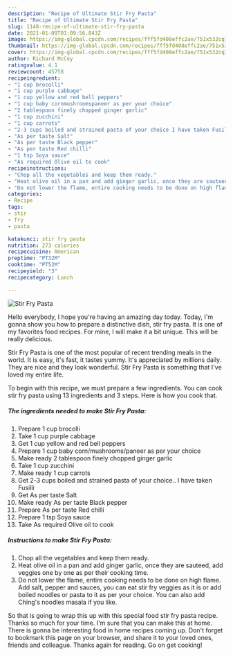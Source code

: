 ```yaml
---
description: "Recipe of Ultimate Stir Fry Pasta"
title: "Recipe of Ultimate Stir Fry Pasta"
slug: 1148-recipe-of-ultimate-stir-fry-pasta
date: 2021-01-09T01:09:56.043Z
image: https://img-global.cpcdn.com/recipes/fff5fd408effc2ae/751x532cq70/stir-fry-pasta-recipe-main-photo.jpg
thumbnail: https://img-global.cpcdn.com/recipes/fff5fd408effc2ae/751x532cq70/stir-fry-pasta-recipe-main-photo.jpg
cover: https://img-global.cpcdn.com/recipes/fff5fd408effc2ae/751x532cq70/stir-fry-pasta-recipe-main-photo.jpg
author: Richard McCoy
ratingvalue: 4.1
reviewcount: 45758
recipeingredient:
- "1 cup brocolli"
- "1 cup purple cabbage"
- "1 cup yellow and red bell peppers"
- "1 cup baby cornmushroomspaneer as per your choice"
- "2 tablespoon finely chopped ginger garlic"
- "1 cup zucchini"
- "1 cup carrots"
- "2-3 cups boiled and strained pasta of your choice I have taken Fusilli"
- "As per taste Salt"
- "As per taste Black pepper"
- "As per taste Red chilli"
- "1 tsp Soya sauce"
- "As required Olive oil to cook"
recipeinstructions:
- "Chop all the vegetables and keep them ready."
- "Heat olive oil in a pan and add ginger garlic, once they are sauteed, add veggies one by one as per their cooking time."
- "Do not lower the flame, entire cooking needs to be done on high flame. Add salt, pepper and sauces, you can eat stir fry veggies as it is or add boiled noodles or pasta to it as per your choice. You can also add Ching&#39;s noodles masala if you like."
categories:
- Recipe
tags:
- stir
- fry
- pasta

katakunci: stir fry pasta 
nutrition: 273 calories
recipecuisine: American
preptime: "PT32M"
cooktime: "PT52M"
recipeyield: "3"
recipecategory: Lunch

---
```



![Stir Fry Pasta](https://img-global.cpcdn.com/recipes/fff5fd408effc2ae/751x532cq70/stir-fry-pasta-recipe-main-photo.jpg)

Hello everybody, I hope you're having an amazing day today. Today, I'm gonna show you how to prepare a distinctive dish, stir fry pasta. It is one of my favorites food recipes. For mine, I will make it a bit unique. This will be really delicious.



Stir Fry Pasta is one of the most popular of recent trending meals in the world. It is easy, it's fast, it tastes yummy. It's appreciated by millions daily. They are nice and they look wonderful. Stir Fry Pasta is something that I've loved my entire life.


To begin with this recipe, we must prepare a few ingredients. You can cook stir fry pasta using 13 ingredients and 3 steps. Here is how you cook that.

<!--inarticleads1-->

##### The ingredients needed to make Stir Fry Pasta:

1. Prepare 1 cup brocolli
1. Take 1 cup purple cabbage
1. Get 1 cup yellow and red bell peppers
1. Prepare 1 cup baby corn/mushrooms/paneer as per your choice
1. Make ready 2 tablespoon finely chopped ginger garlic
1. Take 1 cup zucchini
1. Make ready 1 cup carrots
1. Get 2-3 cups boiled and strained pasta of your choice.. I have taken Fusilli
1. Get As per taste Salt
1. Make ready As per taste Black pepper
1. Prepare As per taste Red chilli
1. Prepare 1 tsp Soya sauce
1. Take As required Olive oil to cook




<!--inarticleads2-->

##### Instructions to make Stir Fry Pasta:

1. Chop all the vegetables and keep them ready.
1. Heat olive oil in a pan and add ginger garlic, once they are sauteed, add veggies one by one as per their cooking time.
1. Do not lower the flame, entire cooking needs to be done on high flame. Add salt, pepper and sauces, you can eat stir fry veggies as it is or add boiled noodles or pasta to it as per your choice. You can also add Ching&#39;s noodles masala if you like.




So that is going to wrap this up with this special food stir fry pasta recipe. Thanks so much for your time. I'm sure that you can make this at home. There is gonna be interesting food in home recipes coming up. Don't forget to bookmark this page on your browser, and share it to your loved ones, friends and colleague. Thanks again for reading. Go on get cooking!
